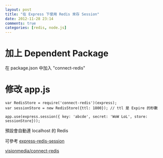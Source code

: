 ```yaml
---
layout: post
title: "在 Express 下使用 Redis 來存 Session"
date: 2012-11-28 23:14
comments: true
categories: [redis, node.js]
---
```


# 加上 Dependent Package
在 package.json 中加入 "connect-redis"

# 修改 app.js
```
var RedisStore = require('connect-redis')(express);
var sessionStore = new RedisStore({ttl: 1800}); // ttl 是 Expire 的秒數

app.use(express.session({ key: 'abcde', secret: 'WoW LoL', store: sessionStore}));
```

預設會自動連 localhost 的 Redis

可參考 [express-redis-session](https://github.com/shyuan/express-redis-session)

 [visionmedia/connect-redis](https://github.com/visionmedia/connect-redis)
